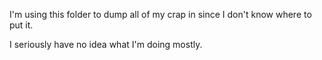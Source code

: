 I'm using this folder to dump all of my crap in since I don't know where to put it.

I seriously have no idea what I'm doing mostly.
